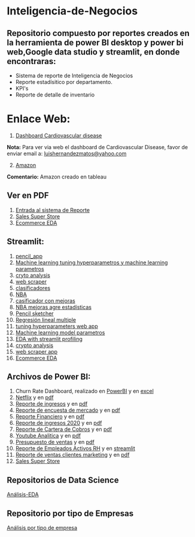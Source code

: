 # Inteligencia-de-Negocios

##  Repositorio  compuesto por reportes creados en la herramienta de power BI desktop y power bi web,Google data studio y streamlit, en donde encontraras:  

- Sistema de reporte de Inteligencia de Negocios
- Reporte estadísitico por departamento.
- KPI's
- Reporte de detalle de inventario  


# Enlace Web:  


1. [Dashboard Cardiovascular disease](https://datastudio.google.com/s/oc9zJabceAI)

**Nota:** Para ver via web el dashboard de Cardiovascular Disease, favor de  enviar email a: luishernandezmatos@yahoo.com

2. [Amazon](https://public.tableau.com/app/profile/luis.hernandez3032/viz/AmzonDash/Amazon?publish=yes)

**Comentario:**
Amazon creado en tableau
## Ver en PDF
1. [Entrada al sistema de Reporte](https://github.com/luishernand/Inteligencia-de-Negocios/blob/master/estadisticas.pdf)
2. [Sales Super Store](https://github.com/luishernand/Inteligencia-de-Negocios/blob/master/salessupertores.pdf)
3. [Ecommerce EDA](https://github.com/luishernand/Inteligencia-de-Negocios/blob/master/ecommerce%20EDA.pdf)


## Streamlit:
1. [pencil_app](https://github.com/luishernand/pencil_app)
1. [Machine learning tuning  hyperparametros y machine learning parametros](https://github.com/luishernand/ml_parameters_streamlit_app)
1. [cryto analysis](https://github.com/luishernand/crypto_analysis)
1. [web scraper](https://github.com/luishernand/web_scraper)    
1. [clasificadores](https://clasificador-app.herokuapp.com/)  
1. [NBA](https://nba-apy.herokuapp.com/)
1. [casificador con mejoras](https://clasificadorapp.herokuapp.com/)  
1. [NBA mejoras agre estadísticas](https://nba-references.herokuapp.com/)  
1. [Pencil sketcher](https://pencil-app.herokuapp.com/)
1. [Regresión lineal multiple](https://share.streamlit.io/luishernand/lineal_regression_app/main/share_lineal.py)
1. [tuning hyperparameters web app](https://share.streamlit.io/luishernand/ml_parameters_streamlit_app/main/ml_opt_app.py)
1. [Machine learning model parametros](https://share.streamlit.io/luishernand/ml_parameters_streamlit_app/main/ml_app.py)
1. [EDA with streamlit profiling](https://eda-ap.herokuapp.com/)
1. [crypto analysis](https://crypto-analysys.herokuapp.com/)
1. [web scraper app](https://scraper-a.herokuapp.com/)
2. [Ecommerce EDA](https://github.com/luishernand/Inteligencia-de-Negocios/blob/master/ecommerce%20EDA.pbix)


## Archivos de Power BI: 
1. Churn Rate Dashboard,  realizado en [PowerBI](https://github.com/luishernand/Inteligencia-de-Negocios/blob/master/dashboard.pbix) y en [excel](https://github.com/luishernand/Inteligencia-de-Negocios/blob/master/dashboard_churn%20excel.xlsx)
2. [Netflix](https://github.com/luishernand/Inteligencia-de-Negocios/blob/master/netflix.pbix) y en [pdf](https://github.com/luishernand/Inteligencia-de-Negocios/blob/master/netflix.pdf)
3. [Reporte de ingresos](https://github.com/luishernand/Inteligencia-de-Negocios/blob/master/reporte%20de%20ingresos.pbix) y en [pdf](https://github.com/luishernand/Inteligencia-de-Negocios/blob/master/reporte%20de%20ingresos.pdf)
4. [Reporte de encuesta de mercado](https://github.com/luishernand/Inteligencia-de-Negocios/blob/master/Reporte%20de%20encuestas%20de%20mercado.pbix) y en [pdf](https://github.com/luishernand/Inteligencia-de-Negocios/blob/master/Reporte%20de%20encuestas%20de%20mercado.pdf)
5. [Reporte Financiero](https://github.com/luishernand/Inteligencia-de-Negocios/blob/master/Reporte%20financiero.pbix) y en [pdf](https://github.com/luishernand/Inteligencia-de-Negocios/blob/master/Reporte%20financiero.pdf)
6. [Reporte de ingresos 2020](https://github.com/luishernand/Inteligencia-de-Negocios/blob/master/reporte%20de%20Fomikustics.pbix) y en [pdf](https://github.com/luishernand/Inteligencia-de-Negocios/blob/master/reporte%20de%20Fomikustics.pdf)
7. [Reporte de Cartera de Cobros](https://github.com/luishernand/Inteligencia-de-Negocios/blob/master/reporte%20de%20cobranzas.pbix) y en [pdf](https://github.com/luishernand/Inteligencia-de-Negocios/blob/master/reporte%20de%20cobranzas.pdf)
8. [Youtube Analitica](https://github.com/luishernand/Inteligencia-de-Negocios/blob/master/Reporte%20de%20visitas%20youtube.pbix) y en [pdf](https://github.com/luishernand/Inteligencia-de-Negocios/blob/master/Reporte%20de%20visitas%20youtube.pdf)
9. [Presupuesto de ventas](https://github.com/luishernand/Inteligencia-de-Negocios/blob/master/Reporte%20de%20presupuesto%20de%20ventas.pbix) y en  [pdf](https://github.com/luishernand/Inteligencia-de-Negocios/blob/master/Reporte%20de%20presupuesto%20de%20ventas.pdf)
10. [Reporte de Empleados Activos RH](https://github.com/luishernand/Inteligencia-de-Negocios/blob/master/reporte%20de%20RHH%20empleados%20activos.pbix) y en [streamlit](https://share.streamlit.io/luishernand/rh-apps/main/rh.py)
11. [Reporte de ventas clientes marketing](https://github.com/luishernand/Inteligencia-de-Negocios/blob/master/Reporte%20Marketing.pbix) y  en [pdf](https://github.com/luishernand/Inteligencia-de-Negocios/blob/master/Reporte%20Marketing.pdf)
12. [Sales Super Store](https://github.com/luishernand/Inteligencia-de-Negocios/blob/master/salessupertores.pbix)


## Repositorios de Data Science 
[Análisis-EDA](https://luishernand.github.io/Analisis-EDA-predicciones/)

## Repositorio por tipo de Empresas  
[Análisis por tipo de empresa](https://luishernand.github.io/Mis-proyectos-de-ML-por-tipo-Industrias/)






